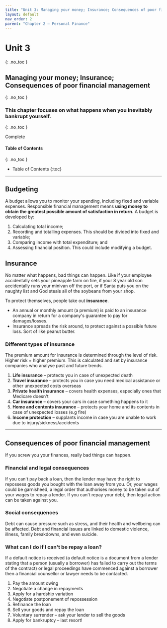 ```yaml
---
title: "Unit 3: Managing your money; Insurance; Consequences of poor financial management"
layout: default
nav_order: 2
parent: "Chapter 2 – Personal Finance"
---
```

# Unit 3
{: .no_toc }

## Managing your money; Insurance; Consequences of poor financial management
{: .no_toc }

### This chapter focuses on what happens when you inevitably bankrupt yourself.
{: .no_toc }

<label class="label label-green">Complete</label>

#### Table of Contents
{: .no_toc }

* Table of Contents
{:toc}

***

## Budgeting

A budget allows you to monitor your spending, including fixed and variable expenses. Responsible financial management means **using money to obtain the greatest possible amount of satisfaction in return.** A budget is developed by:

1. Calculating total income; 
2. Recording and totalling expenses. This should be divided into fixed and variable;
3. Comparing income with total expenditure; and
4. Assessing financial position. This could include modifying a budget.

## Insurance

No matter what happens, bad things can happen. Like if your employee accidentally sets your pineapple farm on fire, if your 8 year old son accidentally runs your minivan off the port, or if Santa puts you on the naughty list and God steals all of the soybeans from your shop.

To protect themselves, people take out **insurance**. 

- An annual or monthly amount (a premium) is paid to an insurance company in return for a company's guarantee to pay for damages/losses.
- Insurance spreads the risk around, to protect against a possible future loss. Sort of like peanut butter.

### Different types of insurance

The premium amount for insurance is determined through the level of risk. Higher risk = higher premium. This is calculated and set by insurance companies who analyse past and future trends.

1. **Life insurance** – protects you in case of unexpected death
2. **Travel insurance** – protects you in case you need medical assistance or other unexpected costs overseas
3. **Private health insurance** – covers health expenses, especially ones that Medicare doesn't
4. **Car insurance** – covers your cars in case something happens to it
5. **Home and contents insurance** – protects your home and its contents in case of unexpected losses (e.g fire)
6. **Income protection** – supplants income in case you are unable to work due to injury/sickness/accidents

***

## Consequences of poor financial management

If you screw you your finances, really bad things can happen. 

### Financial and legal consequences

If you can't pay back a loan, then the lender may have the right to repossess goods you bought with the loan away from you. Or, your wages could be garnisheed, a legal order that authorises money to be taken out of your wages to repay a lender. If you can't repay your debt, then legal action can be taken against you.

### Social consequences

Debt can cause pressure such as stress, and their health and wellbeing can be affected. Debt and financial issues are linked to domestic violence, illness, family breakdowns, and even suicide.

### What can I do if I can't be repay a loan?

If a default notice is received (a default notice is a document from a lender stating that a person (usually a borrower) has failed to carry out the terms of the contract) or legal proceedings have commenced against a borrower then a financial counsellor or lawyer needs to be contacted.

1. Pay the amount owing
2. Negotiate a change in repayments
3. Apply for a hardship variation
4. Negotiate postponement of repossession
5. Refinance the loan
6. Sell your goods and repay the loan
7. Voluntary surrender – ask your lender to sell the goods
8. Apply for bankruptcy – last resort!

